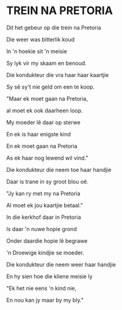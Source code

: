 # TREIN NA PRETORIA

Dit het gebeur op die trein na Pretoria

Die weer was bitterlik koud

In 'n hoekie sit 'n meisie

Sy lyk vir my skaam en benoud.


Die kondukteur die vra haar haar kaartjie

Sy sê sy't nie geld om een te koop.

"Maar ek moet gaan na Pretoria,

al moet ek ook daarheen loop.


My moeder lê daar op sterwe

En ek is haar enigste kind

En ek moet gaan na Pretoria

As ek haar nog lewend wil vind."


Die kondukteur die neem toe haar handjie

Daar is trane in sy groot blou oë.

"Jy kan ry met my na Pretoria

Al moet ek jou kaartjie betaal."


In die kerkhof daar in Pretoria

Is daar 'n nuwe hopie grond

Onder daardie hopie lê begrawe

'n Droewige kindjie se moeder.


Die kondukteur die neem weer haar handjie

En hy sien hoe die kliene meisie ly

"Ek het nie eens 'n kind nie,

En nou kan jy maar by my bly."

